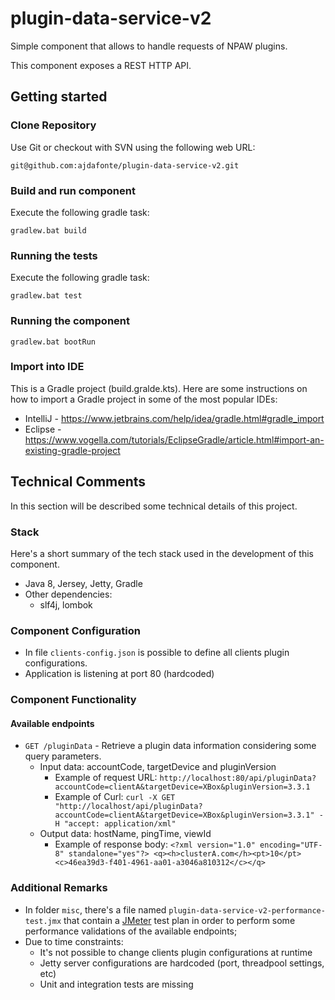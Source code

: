 # plugin-data-service-v2

Simple component that allows to handle requests of NPAW plugins.

This component exposes a REST HTTP API.

## Getting started

### Clone Repository

Use Git or checkout with SVN using the following web URL:
```
git@github.com:ajdafonte/plugin-data-service-v2.git
```

### Build and run component

Execute the following gradle task:
```
gradlew.bat build
```

### Running the tests

Execute the following gradle task:
```
gradlew.bat test
```

### Running the component
```
gradlew.bat bootRun
```

### Import into IDE

This is a Gradle project (build.gralde.kts). Here are some instructions on how to import a Gradle project in some of the most popular IDEs:
- IntelliJ - https://www.jetbrains.com/help/idea/gradle.html#gradle_import
- Eclipse - https://www.vogella.com/tutorials/EclipseGradle/article.html#import-an-existing-gradle-project

## Technical Comments

In this section will be described some technical details of this project.

### Stack
  
Here's a short summary of the tech stack used in the development of this component.
- Java 8, Jersey, Jetty, Gradle
- Other dependencies: 
    - slf4j, lombok  

### Component Configuration

- In file `clients-config.json` is possible to define all clients plugin configurations.
- Application is listening at port 80 (hardcoded)

### Component Functionality

#### Available endpoints

- `GET /pluginData` - Retrieve a plugin data information considering some query parameters.
    - Input data: accountCode, targetDevice and pluginVersion
        - Example of request URL: ``` http://localhost:80/api/pluginData?accountCode=clientA&targetDevice=XBox&pluginVersion=3.3.1 ```
        - Example of Curl: ``` curl -X GET "http://localhost/api/pluginData?accountCode=clientA&targetDevice=XBox&pluginVersion=3.3.1" -H "accept: application/xml" ```
    - Output data: hostName, pingTime, viewId
        - Example of response body: ``` <?xml version="1.0" encoding="UTF-8" standalone="yes"?> <q><h>clusterA.com</h><pt>10</pt><c>46ea39d3-f401-4961-aa01-a3046a810312</c></q> ``` 

### Additional Remarks

- In folder `misc`, there's a file named `plugin-data-service-v2-performance-test.jmx` that contain a [JMeter](https://jmeter.apache.org/) test plan in order 
to perform some performance validations of the available endpoints;
- Due to time constraints:
    - It's not possible to change clients plugin configurations at runtime
    - Jetty server configurations are hardcoded (port, threadpool settings, etc) 
    - Unit and integration tests are missing